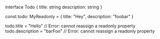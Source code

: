 interface Todo {
title: string
description: string
}

const todo: MyReadonly<Todo> = {
title: "Hey",
description: "foobar"
}

todo.title = "Hello" // Error: cannot reassign a readonly property
todo.description = "barFoo" // Error: cannot reassign a readonly property
